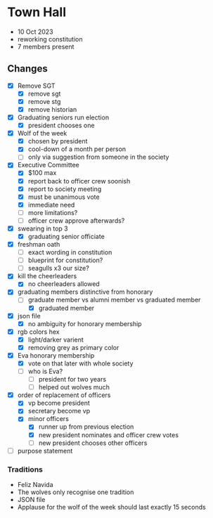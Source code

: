 # Town Hall
- 10 Oct 2023
- reworking constitution
- 7 members present

## Changes
- [x] Remove SGT
    - [x] remove sgt
    - [x] remove stg
    - [x] remove historian
- [x] Graduating seniors run election
    - [x] president chooses one
- [x] Wolf of the week
    - [x] chosen by president
    - [x] cool-down of a month per person
    - [ ] only via suggestion from someone in the society  
- [x] Executive Committee
    - [x] $100 max
    - [x] report back to officer crew soonish
    - [x] report to society meeting
    - [x] must be unanimous vote
    - [x] immediate need
    - [ ] more limitations?
    - [ ] officer crew approve afterwards?
- [x] swearing in top 3
    - [x] graduating senior officiate
- [x] freshman oath
    - [ ] exact wording in constitution
    - [ ] blueprint for constitution?
    - [ ] seagulls x3 our size?
- [x] kill the cheerleaders
    - [x] no cheerleaders allowed
- [x] graduating members distinctive from honorary 
    - [ ] graduate member vs alumni member vs graduated member
        - [x] graduated member
- [x] json file
    - [x] no ambiguity for honorary membership
- [x] rgb colors hex
    - [x] light/darker varient 
    - [x] removing grey as primary color
- [x] Eva honorary membership
    - [x] vote on that later with whole society
    - [ ] who is Eva?
        - [ ] president for two years
        - [ ] helped out wolves much
- [x] order of replacement of officers
    - [x] vp become president
    - [x] secretary become vp
    - [x] minor officers
        - [x] runner up from previous election
        - [x] new president nominates and officer crew votes
        - [ ] new president chooses other officers
- [ ] purpose statement

### Traditions
- Feliz Navida
- The wolves only recognise one tradition
- JSON file
- Applause for the wolf of the week should last exactly 15 seconds
